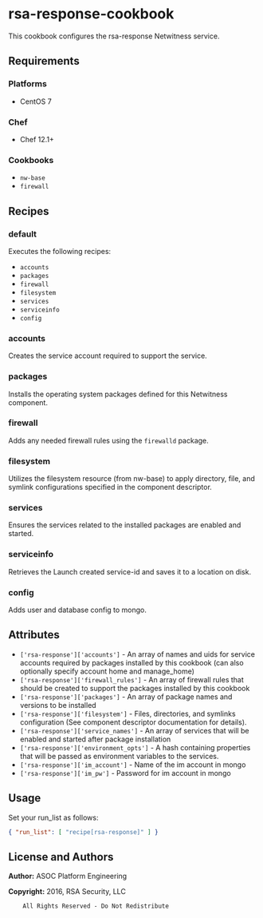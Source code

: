 # rsa-response-cookbook

This cookbook configures the rsa-response Netwitness service.

## Requirements

### Platforms

* CentOS 7

### Chef

* Chef 12.1+

### Cookbooks

* `nw-base`
* `firewall`

## Recipes

### default

Executes the following recipes:
* `accounts`
* `packages`
* `firewall`
* `filesystem`
* `services`
* `serviceinfo`
* `config`

### accounts

Creates the service account required to support the service.

### packages

Installs the operating system packages defined for this Netwitness component.

### firewall

Adds any needed firewall rules using the `firewalld` package.

### filesystem

Utilizes the filesystem resource (from nw-base) to apply directory, file,
and symlink configurations specified in the component descriptor.

### services

Ensures the services related to the installed packages are enabled and
started.

### serviceinfo

Retrieves the Launch created service-id and saves it to a location on disk.

### config
Adds user and database config to mongo.

## Attributes

* `['rsa-response']['accounts']` - An array of names and uids for
  service accounts required by packages installed by this cookbook
  (can also optionally specify account home and manage_home)
* `['rsa-response']['firewall_rules']` - An array of firewall rules
  that should be created to support the packages installed by this cookbook
* `['rsa-response']['packages']` - An array of package names and
  versions to be installed
* `['rsa-response']['filesystem']` - Files, directories, and symlinks
  configuration (See component descriptor documentation for details).
* `['rsa-response']['service_names']` - An array of services that
  will be enabled and started after package installation
* `['rsa-response']['environment_opts']` - A hash containing properties 
  that will be passed as environment variables to the services.
* `['rsa-response']['im_account']` - Name of the im account in mongo
* `['rsa-response']['im_pw']` - Password for im account in mongo

## Usage

Set your run\_list as follows:

```json
{ "run_list": [ "recipe[rsa-response]" ] }
```

## License and Authors

**Author:** ASOC Platform Engineering

**Copyright:** 2016, RSA Security, LLC

```text
    All Rights Reserved - Do Not Redistribute
```
